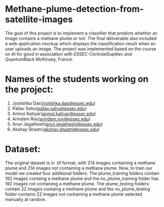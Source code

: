 # Methane-plume-detection-from-satellite-images

The goal of this project is to implement a classifier that predicts whether an image contains a methane plume or not. The final deliverable also included a web application mockup which displays the classification result when an user uploads an image. The project was implemented based on the course on AI for good in association with ESSEC-CentraleSupélec and QuantumBlack McKinsey, France.
# Names of the students working on the project:

1. Jyotishka Das(jyotishka.das@essec.edu)
2. Pallav Sahu(pallav.sahu@essec.edu)
3. Anmol Katiyar(anmol.katiyar@essec.edu)
4. Arindam Roy(arindam.roy@essec.edu)
5. Arun Jegathesh(arun.jegathesh@essec.edu)
6. Akshay Shastri(akshay.shastri@essec.edu)

# Dataset:
The original dataset is in .tif format, with 214 images containing a methane plume and 214 images not containing a methane plume. Now, to train our model we created four additional folders. The plume_training folders contain 192 images containg a methane plume and the no_plume_training folder has 192 images not containing a methane plume. The plume_testing folders contain 22 images containg a methane plume and the no_plume_testing folder contains 22 images not containing a methane plume selected manually at random.

